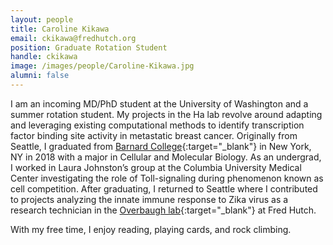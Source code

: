 ```yaml
---
layout: people
title: Caroline Kikawa
email: ckikawa@fredhutch.org
position: Graduate Rotation Student
handle: ckikawa
image: /images/people/Caroline-Kikawa.jpg
alumni: false
---
```


I am an incoming MD/PhD student at the University of Washington and a summer rotation student. My projects in the Ha lab revolve around adapting and leveraging existing computational methods to identify transcription factor binding site activity in metastatic breast cancer. Originally from Seattle, I graduated from [Barnard College](https://barnard.edu/){:target="_blank"} in New York, NY in 2018 with a major in Cellular and Molecular Biology. As an undergrad, I worked in Laura Johnston’s group at the Columbia University Medical Center investigating the role of Toll-signaling during phenomenon known as cell competition. After graduating, I returned to Seattle where I contributed to projects analyzing the innate immune response to Zika virus as a research technician in the [Overbaugh lab](https://research.fhcrc.org/overbaugh/en.html){:target="_blank"} at Fred Hutch. 

With my free time, I enjoy reading, playing cards, and rock climbing. 
